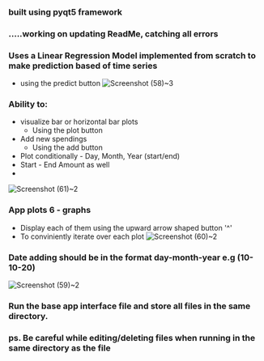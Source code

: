 ### built using pyqt5 framework
### .....working on updating ReadMe, catching all errors
### Uses a Linear Regression Model implemented from scratch to make prediction based of time series
   * using the predict button
    ![Screenshot (58)~3](https://user-images.githubusercontent.com/73120937/157810854-0e9d5a51-9c63-4787-963d-247413a0283c.png)
### Ability to:
   * visualize bar or horizontal bar plots
      * Using the plot button
   * Add new spendings 
      * Using the add button 
   * Plot conditionally - Day, Month, Year (start/end)
   * Start - End Amount as well
   * 
   ![Screenshot (61)~2](https://user-images.githubusercontent.com/73120937/157810808-b196a305-e33f-4d8c-8141-5617985bee0b.png)
### App plots 6 - graphs
   * Display each of them using the upward arrow shaped button '^'
   * To conviniently iterate over each plot
     ![Screenshot (60)~2](https://user-images.githubusercontent.com/73120937/157810987-e0d9b41e-dee7-407f-bf62-404c6264cbe5.png)
###  Date adding should be in the format day-month-year e.g (10-10-20)
   ![Screenshot (59)~2](https://user-images.githubusercontent.com/73120937/157811110-8b12020d-8a7b-4632-8129-4c28a8bdccb1.png)
### Run the base app interface file and store all files in the same directory.
### ps. Be careful while editing/deleting files when running in the same directory as the file
